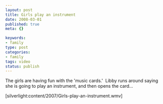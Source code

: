 ```yaml
--- 
layout: post
title: Girls play an instrument
date: 2008-03-01
published: true
meta: {}

keywords: 
- family
type: post
categories: 
- family
tags: video
status: publish
---
```



The girls are having fun with the 'music cards.'  Libby runs around saying she is going to play an instrument, and then opens the card...

    

[silverlight:content/2007/Girls-play-an-instrument.wmv]


